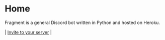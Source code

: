 # Home

Fragment is a general Discord bot written in Python and hosted on Heroku. 

| [Invite to your server](https://discord.com/api/oauth2/authorize?client_id=932737557836468297&scope=bot&permissions=1) |

